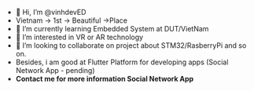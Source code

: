 - 👋 Hi, I’m @vinhdevED
- Vietnam -> 1st -> Beautiful ->Place
- 🌱 I’m currently learning Embedded System at DUT/VietNam
- 👀 I’m interested in VR or AR technology
- 💞️ I’m looking to collaborate on project about STM32/RasberryPi and so on.
- Besides, i am good at Flutter Platform for developing apps (Social Network App - pending)
- **Contact me for more information Social Network App**


<!---
vinhdevED/vinhdevED is a ✨ special ✨ repository because its `README.md` (this file) appears on your GitHub profile.
You can click the Preview link to take a look at your changes.
--->
